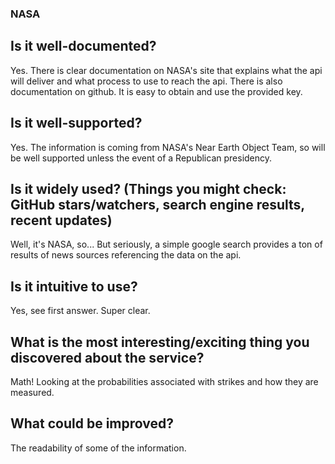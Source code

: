 ### NASA

## Is it well-documented?
Yes. There is clear documentation on NASA's site that explains what the api will deliver and what process to use to reach the api. There is also documentation on github. It is easy to obtain and use the provided key.
## Is it well-supported?
 Yes. The information is coming from NASA's Near Earth Object Team, so will be well supported unless the event of a Republican presidency.
## Is it widely used? (Things you might check: GitHub stars/watchers, search engine results, recent updates)
Well, it's NASA, so... But seriously, a simple google search provides a ton of results of news sources referencing the data on the api. 
## Is it intuitive to use?
Yes, see first answer. Super clear. 
## What is the most interesting/exciting thing you discovered about the service?
Math! Looking at the probabilities associated with strikes and how they are measured.
## What could be improved?
The readability of some of the information.
